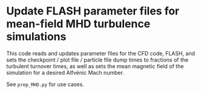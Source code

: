# Update FLASH parameter files for mean-field MHD turbulence simulations

This code reads and updates parameter files for the CFD code, FLASH, and sets the checkpoint / plot file / particle file dump times to fractions of the turbulent turnover times, as well as sets the mean magnetic field of the simulation for a desired Alfvénic Mach number.

See `prep_MHD.py` for use cases.
